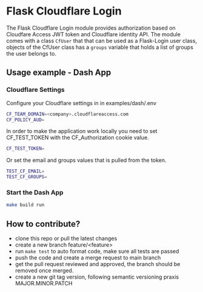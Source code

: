 # Flask Cloudflare Login

The Flask Cloudflare Login module provides authorization based on Cloudfare Access JWT token and Cloudflare identity API.
The module comes with a class `CfUser` that  that can be used as a Flask-Login user class, objects of the CfUser class has a `groups` variable that holds a list of groups the user belongs to.

## Usage example - Dash App

### Cloudflare Settings

Configure your Cloudflare settings in in examples/dash/.env

```sh
CF_TEAM_DOMAIN=<company>.cloudflareaccess.com
CF_POLICY_AUD=
```

In order to make the application work locally you need to set CF_TEST_TOKEN with the CF_Authorization cookie value.

```sh
CF_TEST_TOKEN=
```

Or set the email and groups values that is pulled from the token.

```sh
TEST_CF_EMAIL=
TEST_CF_GROUPS=
```

### Start the Dash App

```sh
make build run
```

## How to contribute?

- clone this repo or pull the latest changes
- create a new branch feature/\<feature\>
- run `make test` to auto format code, make sure all tests are passed
- push the code and create a merge request to main branch
- get the pull request reviewed and approved, the branch should be removed once merged.
- create a new git tag version, following semantic versioning praxis MAJOR.MINOR.PATCH
